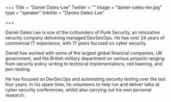 +++
Title = "Daniel Oates-Lee"
Twitter = ""
Image = "daniel-oates-lee.jpg"
type = "speaker"
linktitle = "Danies Oates-Lee"

+++

Daniel Oates Lee is one of the cofounders of Punk Security, an innovative security company delivering managed DevSecOps. He has over 24 years of commercial IT experience, with 17 years focused on cyber security.

Daniel has worked with some of the largest global financial companies, UK government, and the British military department on various projects ranging from security policy writing to technical implementations, red teaming, and pen-testing.

He has focused on DevSecOps and automating security testing over the last four years. In his spare time, he volunteers to help run and deliver talks at cyber security conferences, whilst also carrying out his own personal research.